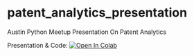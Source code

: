 # patent_analytics_presentation
Austin Python Meetup Presentation On Patent Analytics


Presentation & Code:
<a href="https://colab.research.google.com/github/rcmckee/patent_analytics_presentation/blob/main/Web_Scraping_and_Patent_Analytics_Presentation.ipynb" target="_parent"><img src="https://camo.githubusercontent.com/52feade06f2fecbf006889a904d221e6a730c194/68747470733a2f2f636f6c61622e72657365617263682e676f6f676c652e636f6d2f6173736574732f636f6c61622d62616467652e737667"  alt="Open In Colab" data-canonical-src="https://colab.research.google.com/assets/colab-badge.svg"></a>

